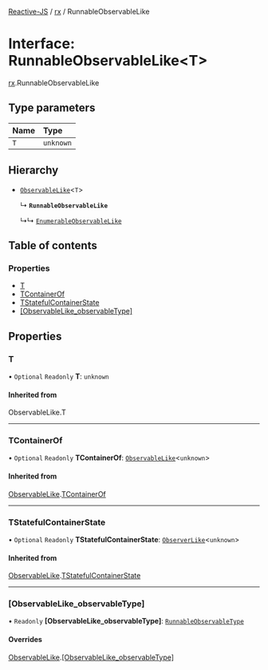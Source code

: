 [Reactive-JS](../README.md) / [rx](../modules/rx.md) / RunnableObservableLike

# Interface: RunnableObservableLike<T\>

[rx](../modules/rx.md).RunnableObservableLike

## Type parameters

| Name | Type |
| :------ | :------ |
| `T` | `unknown` |

## Hierarchy

- [`ObservableLike`](rx.ObservableLike.md)<`T`\>

  ↳ **`RunnableObservableLike`**

  ↳↳ [`EnumerableObservableLike`](rx.EnumerableObservableLike.md)

## Table of contents

### Properties

- [T](rx.RunnableObservableLike.md#t)
- [TContainerOf](rx.RunnableObservableLike.md#tcontainerof)
- [TStatefulContainerState](rx.RunnableObservableLike.md#tstatefulcontainerstate)
- [[ObservableLike\_observableType]](rx.RunnableObservableLike.md#[observablelike_observabletype])

## Properties

### T

• `Optional` `Readonly` **T**: `unknown`

#### Inherited from

ObservableLike.T

___

### TContainerOf

• `Optional` `Readonly` **TContainerOf**: [`ObservableLike`](rx.ObservableLike.md)<`unknown`\>

#### Inherited from

[ObservableLike](rx.ObservableLike.md).[TContainerOf](rx.ObservableLike.md#tcontainerof)

___

### TStatefulContainerState

• `Optional` `Readonly` **TStatefulContainerState**: [`ObserverLike`](scheduling.ObserverLike.md)<`unknown`\>

#### Inherited from

[ObservableLike](rx.ObservableLike.md).[TStatefulContainerState](rx.ObservableLike.md#tstatefulcontainerstate)

___

### [ObservableLike\_observableType]

• `Readonly` **[ObservableLike\_observableType]**: [`RunnableObservableType`](../modules/rx.md#runnableobservabletype)

#### Overrides

[ObservableLike](rx.ObservableLike.md).[[ObservableLike_observableType]](rx.ObservableLike.md#[observablelike_observabletype])
